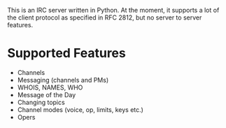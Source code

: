 This is an IRC server written in Python. At the moment, it supports 
a lot of the client protocol as specified in RFC 2812, but no server to
server features.

Supported Features
===

* Channels
* Messaging (channels and PMs)
* WHOIS, NAMES, WHO
* Message of the Day
* Changing topics
* Channel modes (voice, op, limits, keys etc.)
* Opers
